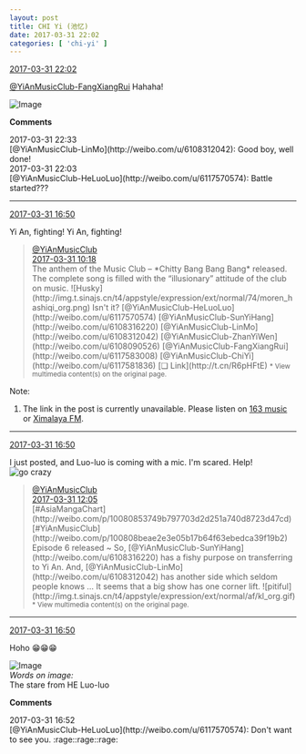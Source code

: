 ```yaml
---
layout: post
title: CHI Yi (池忆)
date: 2017-03-31 22:02
categories: [ 'chi-yi' ]
---
```


<div class="weibo-info">
  <a href="http://weibo.com/6117581836/EClQckxu4">2017-03-31 22:02</a>
</div>

[@YiAnMusicClub-FangXiangRui](http://weibo.com/u/6117583008) Hahaha!

<!-- more -->

![Image](http://wx4.sinaimg.cn/mw690/006G0KuMgy1fe6deti1cnj30jn0j5wsh.jpg)

**Comments**

<div class="weibo-info">2017-03-31 22:33</div>
[@YiAnMusicClub-LinMo](http://weibo.com/u/6108312042): Good boy, well done!

<div class="weibo-info">2017-03-31 22:03</div>
[@YiAnMusicClub-HeLuoLuo](http://weibo.com/u/6117570574): Battle started???

---

<div class="weibo-info">
  <a href="http://weibo.com/6117581836/EClQckxu4">2017-03-31 16:50</a>
</div>

Yi An, fighting! Yi An, fighting!

> <div class="weibo-post-name">
>   <a href="http://weibo.com/u/6094546964">@YiAnMusicClub</a>
> </div>
> <div class="weibo-info">
>   <a href="http://weibo.com/6094546964/ECjh219pP">2017-03-31 10:18</a>
> </div>
> The anthem of the Music Club – *Chitty Bang Bang Bang* released. The complete song is filled with the “illusionary” attitude of the club on music. ![Husky](http://img.t.sinajs.cn/t4/appstyle/expression/ext/normal/74/moren_hashiqi_org.png) Isn't it? [@YiAnMusicClub-HeLuoLuo](http://weibo.com/u/6117570574) [@YiAnMusicClub-SunYiHang](http://weibo.com/u/6108316220) [@YiAnMusicClub-LinMo](http://weibo.com/u/6108312042) [@YiAnMusicClub-ZhanYiWen](http://weibo.com/u/6108090526) [@YiAnMusicClub-FangXiangRui](http://weibo.com/u/6117583008) [@YiAnMusicClub-ChiYi](http://weibo.com/u/6117581836) [❏ Link](http://t.cn/R6pHFtE)  
> <small>* View multimedia content(s) on the original page.</small>

Note:
1. The link in the post is currently unavailable. Please listen on [163 music](http://music.163.com/#/song?id=469073322) or [Ximalaya FM](http://www.ximalaya.com/78339006/album/7540322).

---

<div class="weibo-info">
  <a href="http://weibo.com/6117581836/EClQckxu4">2017-03-31 16:50</a>
</div>

I just posted, and Luo-luo is coming with a mic. I'm scared. Help! ![go crazy](http://img.t.sinajs.cn/t4/appstyle/expression/ext/normal/62/crazya_org.gif)

> <div class="weibo-post-name">
>   <a href="http://weibo.com/u/6094546964">@YiAnMusicClub</a>
> </div>
> <div class="weibo-info">
>   <a href="http://weibo.com/6094546964/ECjYdeuI1">2017-03-31 12:05</a>
> </div>
> [#AsiaMangaChart](http://weibo.com/p/10080853749b797703d2d251a740d8723d47cd) [#YiAnMusicClub](http://weibo.com/p/100808beae2e3e05b17b64f63ebedca39f19b2) Episode 6 released ~ So, [@YiAnMusicClub-SunYiHang](http://weibo.com/u/6108316220) has a fishy purpose on transferring to Yi An. And, [@YiAnMusicClub-LinMo](http://weibo.com/u/6108312042) has another side which seldom people knows … It seems that a big show has one corner lift. ![pitiful](http://img.t.sinajs.cn/t4/appstyle/expression/ext/normal/af/kl_org.gif)  
> <small>* View multimedia content(s) on the original page.</small>

---

<div class="weibo-info">
  <a href="http://weibo.com/6117581836/EClQckxu4">2017-03-31 16:50</a>
</div>

Hoho :grin::grin::grin:

![Image](http://wx2.sinaimg.cn/mw690/006G0KuMgy1fe64e51aswj309p09pweo.jpg)  
*Words on image:*  
The stare from HE Luo-luo

**Comments**

<div class="weibo-info">2017-03-31 16:52</div>
[@YiAnMusicClub-HeLuoLuo](http://weibo.com/u/6117570574): Don't want to see you. :rage::rage::rage:
